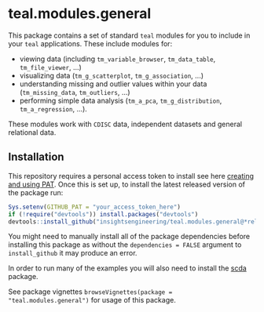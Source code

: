 # teal.modules.general

This package contains a set of standard `teal` modules for you to include in your `teal` applications.
These include modules for:

- viewing data (including `tm_variable_browser`, `tm_data_table`, `tm_file_viewer`, ...)
- visualizing data (`tm_g_scatterplot`, `tm_g_association`, ...)
- understanding missing and outlier values within your data (`tm_missing_data`, `tm_outliers`, ...)
- performing simple data analysis (`tm_a_pca`, `tm_g_distribution`, `tm_a_regression`, ...).

These modules work with `CDISC` data, independent datasets and general relational data.  

## Installation

This repository requires a personal access token to install see here [creating and using PAT](https://docs.github.com/en/github/authenticating-to-github/keeping-your-account-and-data-secure/creating-a-personal-access-token). Once this is set up, to install the latest released version of the package run:

```r
Sys.setenv(GITHUB_PAT = "your_access_token_here")
if (!require("devtools")) install.packages("devtools")
devtools::install_github("insightsengineering/teal.modules.general@*release", dependencies = FALSE)
```

You might need to manually install all of the package dependencies before installing this package as without
the `dependencies = FALSE` argument to `install_github` it may produce an error.

In order to run many of the examples you will also need to install the [scda](https://github.com/insightsengineering/scda) package.

See package vignettes `browseVignettes(package = "teal.modules.general")` for usage of this package.
